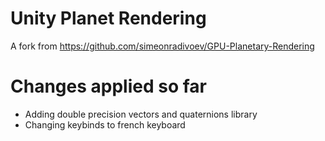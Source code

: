 # Unity Planet Rendering

A fork from https://github.com/simeonradivoev/GPU-Planetary-Rendering

# Changes applied so far

- Adding double precision vectors and quaternions library
- Changing keybinds to french keyboard

